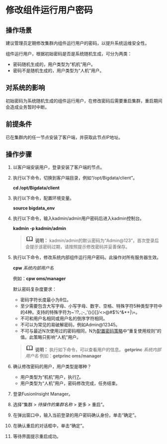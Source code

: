# 修改组件运行用户密码<a name="admin_guide_000257"></a>

## 操作场景<a name="zh-cn_topic_0263899365_section8270252114334"></a>

建议管理员定期修改集群内组件运行用户的密码，以提升系统运维安全性。

组件运行用户，根据初始密码是否是系统随机生成，可分为两类：

-   密码随机生成的，用户类型为“机机”用户。
-   密码不是随机生成的，用户类型为“人机”用户。

## 对系统的影响<a name="zh-cn_topic_0263899365_section56325212114334"></a>

初始密码为系统随机生成的组件运行用户，在修改密码后需要重启集群，重启期间会造成业务暂时中断。

## 前提条件<a name="zh-cn_topic_0263899365_section57563713114334"></a>

已在集群内的任一节点安装了客户端，并获取此节点IP地址。

## 操作步骤<a name="zh-cn_topic_0263899365_section16111554520"></a>

1.  以客户端安装用户，登录安装了客户端的节点。
2.  执行以下命令，切换到客户端目录，例如“/opt/Bigdata/client”。

    **cd /opt/Bigdata/client**

3.  执行以下命令，配置环境变量。

    **source bigdata\_env**

4.  执行以下命令，输入kadmin/admin用户密码后进入kadmin控制台。

    **kadmin -p kadmin/admin**

    >![](public_sys-resources/icon-note.gif) **说明：** 
    >kadmin/admin的默认密码为“Admin@123”，首次登录后会提示该密码过期，请按照提示修改密码并妥善保存。

5.  执行以下命令，修改系统内部组件运行用户密码。此操作对所有服务器生效。

    **cpw** _系统内部用户名_

    例如：**cpw oms/manager**

    默认密码复杂度要求：

    -   密码字符长度最小为8位。
    -   至少需要包含大写字母、小写字母、数字、空格、特殊字符5种类型字符中的4种。支持的特殊字符为\~\`!?,.;-\_'\(\)\{\}\[\]/<\>@\#$%^&\*+|\\=。
    -   不可和用户名相同或用户名的倒序字符相同。
    -   不可以为常见的易破解密码，例如Admin@12345。
    -   不可与最近N次使用过的密码相同，N为[配置密码策略](配置密码策略.md#admin_guide_000150)中“重复使用规则”的值。此策略只影响“人机”用户。

    >![](public_sys-resources/icon-note.gif) **说明：** 
    >执行如下命令，可以查看用户的信息。
    >**getprinc** _系统内部用户名_
    >例如：**getprinc oms/manager**

6.  确认修改密码的用户，用户类型是哪种？
    -   用户类型为“机机”用户，执行[7](#zh-cn_topic_0263899365_li22669737114334)。
    -   用户类型为“人机”用户，密码修改完成，任务结束。

7.  <a name="zh-cn_topic_0263899365_li22669737114334"></a>登录FusionInsight Manager。
8.  选择“集群 \>  _待操作的集群名称_  \> 更多 \> 重启”。
9.  在弹出窗口中，输入当前登录的用户密码确认身份，单击“确定”。
10. 在确认重启的对话框中，单击“确定”。
11. 等待界面提示重启成功。

